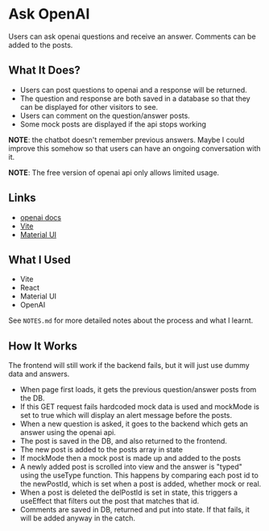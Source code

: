 # Ask OpenAI

Users can ask openai questions and receive an answer. Comments can be added to the posts.

## What It Does?

- Users can post questions to openai and a response will be returned.
- The question and response are both saved in a database so that they can be displayed for other visitors to see.
- Users can comment on the question/answer posts.
- Some mock posts are displayed if the api stops working

**NOTE**: the chatbot doesn't remember previous answers. Maybe I could improve this somehow so that users can have an ongoing conversation with it.

**NOTE**: The free version of openai api only allows limited usage.

## Links

- [openai docs](https://openai.com/api/)
- [Vite](https://vitejs.dev/guide/)
- [Material UI](https://mui.com/material-ui/getting-started/installation/)

## What I Used

- Vite
- React
- Material UI
- OpenAI

See `NOTES.md` for more detailed notes about the process and what I learnt.

## How It Works

The frontend will still work if the backend fails, but it will just use dummy data and answers.

- When page first loads, it gets the previous question/answer posts from the DB.
- If this GET request fails hardcoded mock data is used and mockMode is set to true which will display an alert message before the posts.
- When a new question is asked, it goes to the backend which gets an answer using the openai api.
- The post is saved in the DB, and also returned to the frontend.
- The new post is added to the posts array in state
- If mockMode then a mock post is made up and added to the posts
- A newly added post is scrolled into view and the answer is "typed" using the useType function. This happens by comparing each post id to the newPostId, which is set when a post is added, whether mock or real.
- When a post is deleted the delPostId is set in state, this triggers a useEffect that filters out the post that matches that id.
- Comments are saved in DB, returned and put into state. If that fails, it will be added anyway in the catch.
